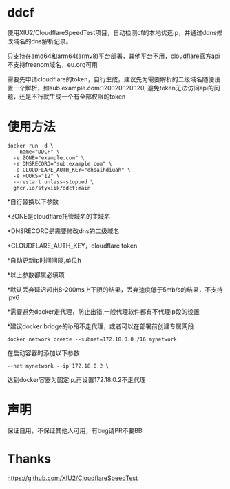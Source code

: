 # ddcf

使用XIU2/CloudflareSpeedTest项目，自动检测cf的本地优选ip，并通过ddns修改域名的dns解析记录。

只支持在amd64和arm64(armv8)平台部署，其他平台不用，cloudflare官方api不支持freenom域名，eu.org可用

需要先申请cloudflare的token，自行生成，建议先为需要解析的二级域名随便设置一个解析，如sub.example.com:120.120.120.120, 避免token无法访问api的问题，还是不行就生成一个有全部权限的token


# 使用方法

```
docker run -d \
  --name="DDCF" \
  -e ZONE="example.com" \
  -e DNSRECORD="sub.example.com" \
  -e CLOUDFLARE_AUTH_KEY="dhsaihdiuah" \
  -e HOURS="12" \
  --restart unless-stopped \
  ghcr.io/styxiik/ddcf:main
```

*自行替换以下参数

*ZONE是cloudflare托管域名的主域名

*DNSRECORD是需要修改dns的二级域名

*CLOUDFLARE_AUTH_KEY，cloudflare token

*自动更新ip时间间隔,单位h

*以上参数都属必填项

*默认丢弃延迟超出8-200ms上下限的结果，丢弃速度低于5mb/s的结果，不支持ipv6

*需要避免docker走代理，防止出错,一般代理软件都有不代理ip段的设置

*建议docker bridge的ip段不走代理，或者可以在部署前创建专属网段

```
docker network create --subnet=172.18.0.0 /16 mynetwork
```



在启动容器时添加以下参数

```
--net mynetwork --ip 172.18.0.2 \
```

达到docker容器为固定ip,再设置172.18.0.2不走代理

# 声明
保证自用，不保证其他人可用，有bug请PR不要BB


# Thanks
https://github.com/XIU2/CloudflareSpeedTest
